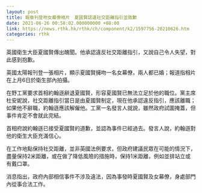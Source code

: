 ```yaml
---
layout: post
title: 報章刊登吻女幕僚相片　夏國賢認違社交距離指引並致歉
date: 2021-06-26 00:58:02.000000000 +08:00
link: https://news.rthk.hk/rthk/ch/component/k2/1597756-20210626.htm
categories: rthk
---
```


英國衛生大臣夏國賢傳出醜聞。他承認違反社交距離指引，又說自己令人失望，對此感到抱歉。

英國太陽報刊登一張相片，顯示夏國賢擁吻一名女幕僚，兩人都已婚；報道指相片在上月6日於衛生部內拍攝。

在野工黨要求首相約翰遜辭退夏國賢，形容夏國賢已無法立足於他的職位。黨主席杜安妮說，社交距離指引當日是由夏國賢制定，現在他承認違反指引，應該離職；如果他不辭職，約翰遜應該解僱他。工黨一名發言人就說，雖然政府試圖掩蓋，但事件肯定不會就此完結。

首相府說約翰遜已接受夏國賢的道歉，並認為事件已經過去。發言人說，約翰遜對他的衛生大臣充滿信心。

在工作地點保持社交距離，並非英國法例要求，但政府建議民眾在可能的情況下，盡量保持2米距離，或在做了降低風險的措施時，保持1米距離，例如並排站立或有戴口罩。

消息指出，政府內部相信事件不涉及違法，因為事發時夏國賢及女幕僚，身處部門內從事合法工作。
